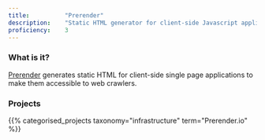```yaml
---
title: 			"Prerender"
description: 	"Static HTML generator for client-side Javascript applications and websites."
proficiency:	3
---
```


### What is it?
[Prerender](https://prerender.io/) generates static HTML for client-side single page applications to make them accessible to web crawlers.

### Projects
{{% categorised_projects taxonomy="infrastructure" term="Prerender.io" %}}